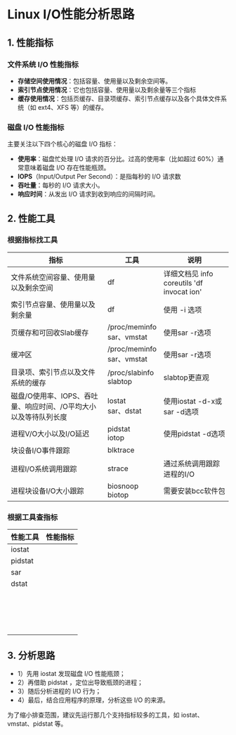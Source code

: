 # Linux I/O性能分析思路

## 1. 性能指标

### 文件系统 I/O 性能指标

* **存储空间使用情况**：包括容量、使用量以及剩余空间等。
* **索引节点使用情况**：它也包括容量、使用量以及剩余量等三个指标
* **缓存使用情况**：包括页缓存、目录项缓存、索引节点缓存以及各个具体文件系统（如 ext4、XFS 等）的缓存。



### 磁盘 I/O 性能指标

主要关注以下四个核心的磁盘 I/O 指标：

* **使用率**：磁盘忙处理 I/O 请求的百分比。过高的使用率（比如超过 60%）通常意味着磁盘 I/O 存在性能瓶颈。
* **IOPS**（Input/Output Per Second）：是指每秒的 I/O 请求数
* **吞吐量**：每秒的 I/O 请求大小。
* **响应时间**：从发出 I/O 请求到收到响应的间隔时间。



## 2. 性能工具

### 根据指标找工具

| 指标                                                         | 工具                          | 说明                                       |
| ------------------------------------------------------------ | ----------------------------- | ------------------------------------------ |
| 文件系统空间容量、使用量以及剩余空间                         | df                            | 详细文档见 info coreutils 'df invocat ion' |
| 索引节点容量、使用量以及剩余量                               | df                            | 使用 -i 选项                               |
| 页缓存和可回收Slab缓存                                       | /proc/meminfo<br/>sar、vmstat | 使用sar -r选项                             |
| 缓冲区                                                       | /proc/meminfo<br/>sar、vmstat | 使用sar -r选项                             |
| 目录项、索引节点以及文件系统的缓存                           | /proc/slabinfo<br/>slabtop    | slabtop更直观                              |
| 磁盘/O使用率、lOPS、吞吐量、响应时间、/O平均大小以及等待队列长度 | lostat<br/>sar、dstat         | 使用iostat -d-x或sar -d选项                |
| 进程V/O大小以及I/O延迟                                       | pidstat<br/>iotop             | 使用pidstat -d选项                         |
| 块设备I/O事件跟踪                                            | blktrace                      |                                            |
| 进程I/O系统调用跟踪                                          | strace                        | 通过系统调用跟踪进程的I/O                  |
| 进程块设备I/O大小跟踪                                        | biosnoop<br/>biotop           | 需要安装bcc软件包                          |



### 根据工具查指标

| 性能工具 | 性能指标 |
| -------- | -------- |
| iostat   |          |
| pidstat  |          |
| sar      |          |
| dstat    |          |
|          |          |
|          |          |
|          |          |
|          |          |
|          |          |
|          |          |
|          |          |
|          |          |
|          |          |
|          |          |
|          |          |
|          |          |
|          |          |
|          |          |
|          |          |
|          |          |
|          |          |



## 3. 分析思路

* 1）先用 iostat 发现磁盘 I/O 性能瓶颈；
* 2）再借助 pidstat ，定位出导致瓶颈的进程；
* 3）随后分析进程的 I/O 行为；
* 4）最后，结合应用程序的原理，分析这些 I/O 的来源。

为了缩小排查范围，建议先运行那几个支持指标较多的工具，如 iostat、vmstat、pidstat 等。